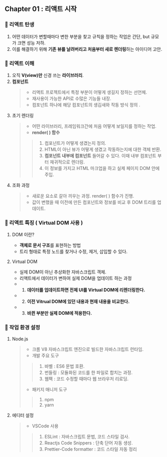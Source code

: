 ## Chapter 01 : 리액트 시작

### 🎯 리액트 탄생

1. 어떤 데이터가 변할때마다 변한 부분을 찾고 규칙을 정하는 작업은 간단, but 규모가 크면 성능 저하.
2. 이를 해결하기 위해 **기존 뷰를 날려버리고 처음부터 새로 렌더링**하는 아이디어 고안.

### 🎯 리액트 이해

1. 오직 **V(view)만** 신경 쓰는 **라이브러리**.
2. **컴포넌트**
   > - 리액트 프로젝트에서 특정 부분이 어떻게 생길지 정하는 선언체.
   > - 재사용이 가능한 API로 수많은 기능들 내장.
   > - 컴포넌트 하나에 해당 컴포넌트의 생김새와 작동 방식 정의 .
3. 초기 렌더링
   > - 어떤 라이브러리, 프레임워크간에 처음 어떻게 보일지를 정하는 작업.
   > - **render( ) 함수**
   >
   > > 1. 컴포넌트가 어떻게 생겼는지 정의.
   > > 2. HTML이 아닌 뷰가 어떻게 생겼고 작동하는지에 대한 객체 반환.
   > > 3. **컴포넌트 내부에 컴포넌트** 들어갈 수 있다. 이때 내부 컴포넌트 부터 재귀적으로 렌더링.
   > > 4. 이 정보를 가지고 HTML 마크업을 하고 실제 페이지 DOM 안에 주입.
4. 조화 과정
   > - 새로운 요소로 갈아 끼우는 과정. render( ) 함수가 진행.
   > - 값이 변했을 때 이전에 만든 컴포넌트와 정보를 비교 후 DOM 트리를 업데이트.

### 🎯 리액트 특징 ( Virtual DOM 사용 )

1. DOM 이란?
   - **객체로 문서 구조**를 표현하는 방법
   - 트리 형태로 특정 노드를 찾거나 수정, 제거, 삽입할 수 있다.
2. Virtual DOM

   - 실제 DOM이 아닌 추상화한 자바스크립트 객체.
   - 리액트에서 데이터가 변하여 실제 DOM을 업데이트 하는 과정

   * 1. **데이터를 업데이트하면 전체 UI를 Virtual DOM에 리렌더링한다.**
   * 2. **이전 Vitrual DOM에 있던 내용과 현재 내용을 비교한다.**
   * 3. **바뀐 부분만 실제 DOM에 적용한다.**

### 🎯 작업 환경 설정

1. Node.js
   > - 크롬 V8 자바스크립트 엔진으로 빌드한 자바스크립트 런타임.
   > - 개발 주요 도구
   >
   > > 1. 바벨 : ES6 문법 호환.
   > > 2. 번들링 : 모듈화된 코드를 한 파일로 합치는 과정.
   > > 3. 웹팩 : 코드 수정할 때마다 웹 브라우저 리로딩.
   >
   > - 패키지 매니저 도구
   >
   > > 1. npm
   > > 2. yarn
2. 에디터 설정
   > - VSCode 사용
   >
   > > 1. ESLint : 자바스크립트 문법, 코드 스타일 검사.
   > > 2. Reactjs Code Snippers : 단축 단어 자동 생성.
   > > 3. Prettier-Code formatter : 코드 스타일 자동 정리
